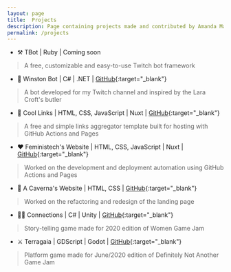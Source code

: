 ```yaml
---
layout: page
title:  Projects
description: Page containing projects made and contributed by Amanda Martins
permalink: /projects
---
```


- ⚒️ TBot | Ruby | Coming soon
> A free, customizable and easy-to-use Twitch bot framework
- 🤖 Winston Bot | C# | .NET | [GitHub](https://github.com/AmandaMartinsDev/winston-bot){:target="_blank"}
> A bot developed for my Twitch channel and inspired by the Lara Croft's butler
- 📎 Cool Links | HTML, CSS, JavaScript | Nuxt | [GitHub](https://github.com/AmandaMartinsDev/cool-links){:target="_blank"}
> A free and simple links aggregator template built for hosting with GitHub Actions and Pages
- ❤️ Feministech's Website | HTML, CSS, JavaScript | Nuxt | [GitHub](https://github.com/AmandaMartinsDev/feministech){:target="_blank"}
> Worked on the development and deployment automation using GitHub Actions and Pages
- 💙 A Caverna's Website | HTML, CSS | [GitHub](https://github.com/AmandaMartinsDev/caverna){:target="_blank"}
> Worked on the refactoring and redesign of the landing page
- 🏳️‍🌈 Connections | C# | Unity | [GitHub](https://github.com/AmandaMartinsDev/connections){:target="_blank"}
> Story-telling game made for 2020 edition of Women Game Jam
- ⚔️ Terragaia | GDScript | Godot | [GitHub](https://github.com/AmandaMartinsDev/terragaia){:target="_blank"}
> Platform game made for June/2020 edition of Definitely Not Another Game Jam